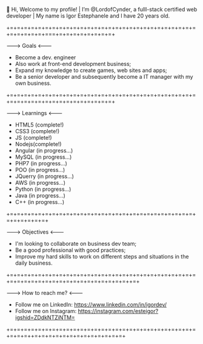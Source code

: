  👋 Hi, Welcome to my profile! | I’m @LordofCynder, a fulll-stack certified web developer | My name is Igor Estephanele and I have 20 years old.
 
+=+=+=+=+=+=+=+=+=+=+=+=+=+=+=+=+=+=+=+=+=+=+=+=+=+=+=+=+=+=+=+=+===+=+=+=+=+=+=+=+=+

---> Goals <---

- Become a dev. engineer
- Also work at front-end development business;
- Expand my knowledge to create games, web sites and apps;
- Be a senior developer and subsequently become a IT manager with my own business.

+=+=+=+=+=+=+=+=+=+=+=+=+=+=+=+=+=+=+=+=+=+=+=+=+=+=+=+=+=+=+=+=+=+=+=+=+=+=+=+=+=+=+

---> Learnings <---

-  HTML5 (complete!)
-  CSS3 (complete!)
-  JS (complete!)
-  Nodejs(complete!)
-  Angular (in progress...)
-  MySQL (in progress...)
-  PHP7 (in progress...)
-  POO (in progress...)
-  JQuerry (in progress...)
-  AWS (in progress...)
-  Python (in progress...)
-  Java (in progress...)
-  C++ (in progress...)

+=+=+=+=+=+=+=+=+=+=+=+=+=+=+=+=+=++=+=+=+=+=+=+=+=+=+=+=+=+=+=+=+

---> Objectives <---

- I'm looking to collaborate on business dev team;
- Be a good professional with good practices;
- Improve my hard skills to work on different steps and situations in the daily business.

+=+=+=+=+=+=+=+=+=+=+=+=+=+=+=+=+=+=+=+=+=+=+=+=+=+=+=+=+=+=+=+=+=+=+=+=+=+=+=+=+=+=+=+=++=+

---> How to reach me? <---

- Follow me on LinkedIn: https://www.linkedin.com/in/igordev/
- Follow me on Instagram: https://instagram.com/esteigor?igshid=ZDdkNTZiNTM=

+=+=+=+=+=+=+=+=+=+=+=+=+=+=+=+=+=+=+=+=+=+=+=+=+=+=+=+=+=+=++=+=+=+=+=+=+=+=+=+=+=+=+=+
<!---
LordofCynder/LordofCynder is a ✨ special ✨ repository because its `README.md` (this file) appears on your GitHub profile.
You can click the Preview link to take a look at your changes.
--->
